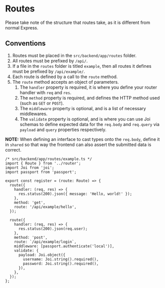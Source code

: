 # Routes
Please take note of the structure that routes take, as it is different from normal Express.

## Conventions
1. Routes must be placed in the `src/backend/app/routes` folder.
2. All routes must be prefixed by `/api/`.
3. If a file in the `routes` folder is titled `example`, then all routes it defines must be prefixed by `/api/example/`.
4. Each route is defined by a call to the `route` method.
5. The `route` method accepts an object of parameters.
    1. The `handler` property is required, it is where you define your router handler with `req` and `res`.
    2. The `method` property is required, and defines the HTTP method used (such as `GET` or `POST`).
    3. The `middleware` property is optional, and is a list of necessary middlewares. 
    4. The `validate` property is optional, and is where you can use Joi schemas to define expected data for the `req.body` and `req.query` via `payload` and `query` properties respectively.

**NOTE:** When defining an interface to cast types onto the `req.body`, define it in `shared` so that way the frontend can also assert the submitted data is correct.

```TS
/* src/backend/app/routes/example.ts */
import { Route } from '../router';
import Joi from 'joi';
import passport from 'passport';

export const register = (route: Route) => {
  route({
    handler: (req, res) => {
      res.status(200).json({ message: 'Hello, world!' });
    },
    method: 'get',
    route: '/api/example/hello',
  });

  route({
    handler: (req, res) => {
      res.status(200).json(req.user);
    },
    method: 'post',
    route: `/api/example/login`,
    middleware: [passport.authenticate('local')],
    validate: {
      payload: Joi.object({
        username: Joi.string().required(),
        password: Joi.string().required(),
      }),
    },
  });
};
```
